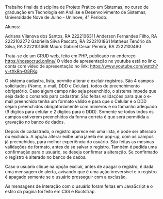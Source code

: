 Trabalho final da disciplina de Projeto Prático em Sistemas, no curso de graduação em Tecnologia em Análise e Desenvolvimento de Sistemas, Universidade Nove de Julho - Uninove, 4° Período.

Alunos:

Adriana Vilanova dos Santos, RA 2222106311
Anderson Fernandes Filho, RA 2222102272
Gabriella Silva Pascoto, RA 2222101861
Matheus Tenório da Silva, RA 2222101468
Mauro Gabriel Cesar Pereira, RA  2222100490

Trata-se de um CRUD web, feito em PHP, publicado no endereço https://nossocrud.online/ 
O vídeo de apresentação no youtube está no link: conta com vídeo de apresentação no link: https://www.youtube.com/watch?v=tXkRn-O8FKg

O sistema cadastra, lista, permite alterar e excluir registros. São 4 campos solicitados (Nome, e-mail, DDD e Celular), todos de preenchimento obrigatório. Caso algum campo não seja preenchido, o sistema impede que seja dado o comando para cadastrar. São feitas validações para que o e-mail preenchido tenha um formato válido e para que o Celular e o DDD sejam preenchidos obrigatoriamente com números e no tamanho adequado (9 dígitos para celular e 2 dígitos para o DDD). Somente se todos todos os campos estiverem preenchidos da forma correta é que será permitida a gravação no banco de dados.

Depois de cadastrado, o registro aparece em uma lista, e pode ser alterado ou excluído. A opção alterar exibe uma janela em pop-up, com os campos já preenchidos, para melhor experiência do usuário. São feitas as mesmas validações de formato, antes de se salvar o registro. Também é pedida uma confirmação para o usuário, se deseja confirmar a alteração. Se confirmado o registro é alterado no banco de dados.

Caso o usuário clique na opção excluir, antes de apagar o registro, é dada uma mensagem de alerta, avisando que é uma ação irreversível e o registro é apagado somente se o usuário prosseguir com a exclusão. 

As mensagens de interação com o usuário foram feitas em JavaScript e o estilo da página foi feito em CSS e Bootstrap.



